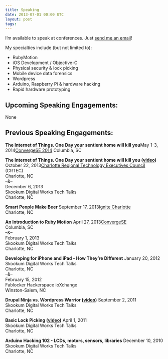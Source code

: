 ```yaml
---
title: Speaking
date: 2013-07-01 00:00 UTC
layout: post
tags:
---
```


I’m available to speak at conferences. Just [send me an email](mailto:mark@otgapps.io?Subject=Speaking%20Inquiry)!

My specialties include (but not limited to):

* RubyMotion
* iOS Development / Objective-C
* Physical security & lock picking
* Mobile device data forensics
* Wordpress
* Arduino, Raspberry Pi & hardware hacking
* Rapid hardware prototyping

## Upcoming Speaking Engagements:

None

## Previous Speaking Engagements:

**The Internet of Things. One Day your sentient home will kill you**May 1-3, 2014[ConvergeSE 2014](http://convergese.com/) Columbia, SC

**The Internet of Things. One Day your sentient home will kill you ([video](http://skookum.com/blog/friday-tech-talks-mark-rickert-on-the-internet-of-things-and-the-killer-sentient-home/))**
October 22, 2013[Charlotte Regional Technology Executives Council](http://techexeccouncil.org/) (CRTEC)  
Charlotte, NC  
–&–  
December 6, 2013  
Skookum Digital Works Tech Talks  
Charlotte, NC

**Smart People Make Beer**
September 17, 2013[Ignite Charlotte](http://www.ignitecharlotte.org/)  
Charlotte, NC

**An Introduction to Ruby Motion**
April 27, 2013[ConvergeSE](http://convergese.com/speakers.php#mark-rickert)  
Columbia, SC  
–&–  
February 1, 2013  
Skookum Digital Works Tech Talks  
Charlotte, NC

**Developing for iPhone and iPad - How They’re Different**
January 20, 2012  
Skookum Digital Works Tech Talks  
Charlotte, NC  
–&–  
February 15, 2012  
Fablocker Hackerspace ioXchange  
Winston-Salem, NC

**Drupal Ninja vs. Wordpress Warrior ([video](http://vimeo.com/moogaloop.swf?clip_id=29676004&amp;fullscreen=1))**
September 2, 2011  
Skookum Digital Works Tech Talks  
Charlotte, NC  

**Basic Lock Picking ([video](http://vimeo.com/22509013))**
April 1, 2011  
Skookum Digital Works Tech Talks  
Charlotte, NC  

**Arduino Hacking 102 - LCDs, motors, sensors, libraries**
December 10, 2010  
Skookum Digital Works Tech Talks  
Charlotte, NC

